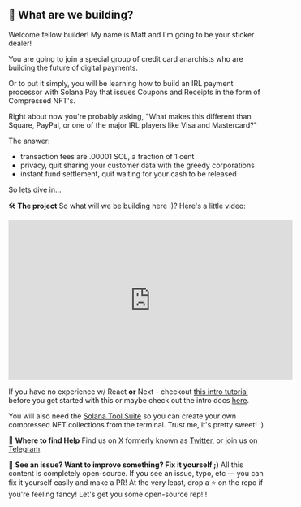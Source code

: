 ## 📝 What are we building?

Welcome fellow builder! My name is Matt and I'm going to be your sticker dealer!

You are going to join a special group of credit card anarchists who are building the future of digital payments.

Or to put it simply, you will be learning how to build an IRL payment processor with Solana Pay that issues Coupons and Receipts in the form of Compressed NFT's.

Right about now you're probably asking, "What makes this different than Square, PayPal, or one of the major IRL players like Visa and Mastercard?"

The answer:
* transaction fees are .00001 SOL, a fraction of 1 cent
* privacy, quit sharing your customer data with the greedy corporations
* instant fund settlement, quit waiting for your cash to be released


So lets dive in...

🛠 **The project**
So what will we be building here :)? Here's a little video:

<iframe width="560" height="315" src="https://www.youtube.com/embed/-KeHLpFBgds?si=x8bpcpfw49AftK_Q" title="YouTube video player" frameborder="0" allow="accelerometer; autoplay; clipboard-write; encrypted-media; gyroscope; picture-in-picture; web-share" allowfullscreen></iframe>

If you have no experience w/ React **or** Next - checkout [this intro tutorial](https://www.freecodecamp.org/news/nextjs-tutorial/) before you get started with this or maybe check out the intro docs [here](https://nextjs.org/learn/foundations/about-nextjs). 

You will also need the [Solana Tool Suite](https://docs.solana.com/cli/install-solana-cli-tools) so you can create your own compressed NFT collections from the terminal. Trust me, it's pretty sweet! :)


🤚 **Where to find Help**
Find us on [X](https://twitter.com/swissDAOspace) formerly known as [Twitter](https://twitter.com/swissDAOspace), or join us on [Telegram](https://t.me/+8kAfO-simRkxY2Jh).

🤘 **See an issue? Want to improve something? Fix it yourself ;)**
All this content is completely open-source. If you see an issue, typo, etc — you can fix it yourself easily and make a PR! At the very least, drop a ⭐ on the repo if you're feeling fancy! Let's get you some open-source rep!!!